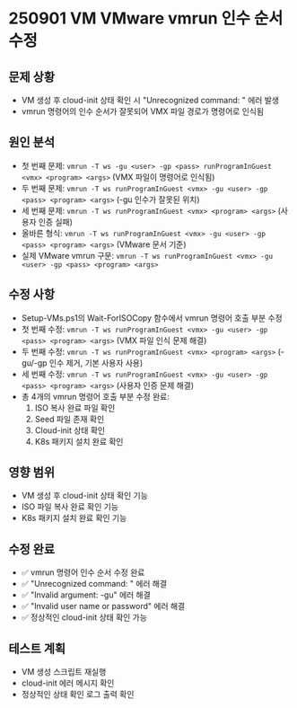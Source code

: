 # 250901 VM VMware vmrun 인수 순서 수정

## 문제 상황
- VM 생성 후 cloud-init 상태 확인 시 "Unrecognized command: <vmx>" 에러 발생
- vmrun 명령어의 인수 순서가 잘못되어 VMX 파일 경로가 명령어로 인식됨

## 원인 분석
- 첫 번째 문제: `vmrun -T ws -gu <user> -gp <pass> runProgramInGuest <vmx> <program> <args>` (VMX 파일이 명령어로 인식됨)
- 두 번째 문제: `vmrun -T ws runProgramInGuest <vmx> -gu <user> -gp <pass> <program> <args>` (-gu 인수가 잘못된 위치)
- 세 번째 문제: `vmrun -T ws runProgramInGuest <vmx> <program> <args>` (사용자 인증 실패)
- 올바른 형식: `vmrun -T ws runProgramInGuest <vmx> -gu <user> -gp <pass> <program> <args>` (VMware 문서 기준)
- 실제 VMware vmrun 구문: `vmrun -T ws runProgramInGuest <vmx> -gu <user> -gp <pass> <program> <args>`

## 수정 사항
- Setup-VMs.ps1의 Wait-ForISOCopy 함수에서 vmrun 명령어 호출 부분 수정
- 첫 번째 수정: `vmrun -T ws runProgramInGuest <vmx> -gu <user> -gp <pass> <program> <args>` (VMX 파일 인식 문제 해결)
- 두 번째 수정: `vmrun -T ws runProgramInGuest <vmx> <program> <args>` (-gu/-gp 인수 제거, 기본 사용자 사용)
- 세 번째 수정: `vmrun -T ws runProgramInGuest <vmx> -gu <user> -gp <pass> <program> <args>` (사용자 인증 문제 해결)
- 총 4개의 vmrun 명령어 호출 부분 수정 완료:
  1. ISO 복사 완료 파일 확인
  2. Seed 파일 존재 확인
  3. Cloud-init 상태 확인
  4. K8s 패키지 설치 완료 확인

## 영향 범위
- VM 생성 후 cloud-init 상태 확인 기능
- ISO 파일 복사 완료 확인 기능
- K8s 패키지 설치 완료 확인 기능

## 수정 완료
- ✅ vmrun 명령어 인수 순서 수정 완료
- ✅ "Unrecognized command: <vmx>" 에러 해결
- ✅ "Invalid argument: -gu" 에러 해결
- ✅ "Invalid user name or password" 에러 해결
- ✅ 정상적인 cloud-init 상태 확인 가능

## 테스트 계획
- VM 생성 스크립트 재실행
- cloud-init 에러 메시지 확인
- 정상적인 상태 확인 로그 출력 확인
